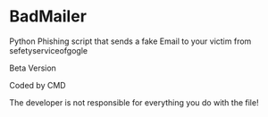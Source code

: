 # BadMailer
Python Phishing script that sends a fake Email to your victim from sefetyserviceofgogle

Beta Version 

Coded by CMD

The developer is not responsible for everything you do with the file!
